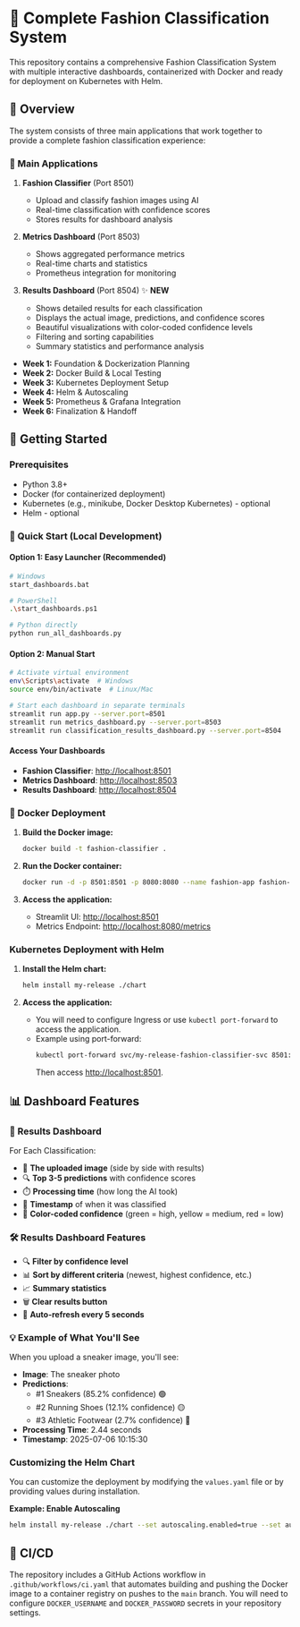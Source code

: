 # 🎉 Complete Fashion Classification System

This repository contains a comprehensive Fashion Classification System with multiple interactive dashboards, containerized with Docker and ready for deployment on Kubernetes with Helm.

## 📱 Overview

The system consists of three main applications that work together to provide a complete fashion classification experience:

### 🎯 Main Applications

1. **Fashion Classifier** (Port 8501)
   - Upload and classify fashion images using AI
   - Real-time classification with confidence scores
   - Stores results for dashboard analysis

2. **Metrics Dashboard** (Port 8503)
   - Shows aggregated performance metrics
   - Real-time charts and statistics
   - Prometheus integration for monitoring

3. **Results Dashboard** (Port 8504) ✨ **NEW**
   - Shows detailed results for each classification
   - Displays the actual image, predictions, and confidence scores
   - Beautiful visualizations with color-coded confidence levels
   - Filtering and sorting capabilities
   - Summary statistics and performance analysis

- **Week 1:** Foundation & Dockerization Planning
- **Week 2:** Docker Build & Local Testing
- **Week 3:** Kubernetes Deployment Setup
- **Week 4:** Helm & Autoscaling
- **Week 5:** Prometheus & Grafana Integration
- **Week 6:** Finalization & Handoff

## 🚀 Getting Started

### Prerequisites

- Python 3.8+
- Docker (for containerized deployment)
- Kubernetes (e.g., minikube, Docker Desktop Kubernetes) - optional
- Helm - optional

### 🎯 Quick Start (Local Development)

#### Option 1: Easy Launcher (Recommended)
```bash
# Windows
start_dashboards.bat

# PowerShell
.\start_dashboards.ps1

# Python directly
python run_all_dashboards.py
```

#### Option 2: Manual Start
```bash
# Activate virtual environment
env\Scripts\activate  # Windows
source env/bin/activate  # Linux/Mac

# Start each dashboard in separate terminals
streamlit run app.py --server.port=8501
streamlit run metrics_dashboard.py --server.port=8503
streamlit run classification_results_dashboard.py --server.port=8504
```

#### Access Your Dashboards
- **Fashion Classifier**: [http://localhost:8501](http://localhost:8501)
- **Metrics Dashboard**: [http://localhost:8503](http://localhost:8503)
- **Results Dashboard**: [http://localhost:8504](http://localhost:8504)

### 🐳 Docker Deployment

1.  **Build the Docker image:**
    ```sh
    docker build -t fashion-classifier .
    ```

2.  **Run the Docker container:**
    ```sh
    docker run -d -p 8501:8501 -p 8080:8080 --name fashion-app fashion-classifier
    ```

3.  **Access the application:**
    - Streamlit UI: [http://localhost:8501](http://localhost:8501)
    - Metrics Endpoint: [http://localhost:8080/metrics](http://localhost:8080/metrics)

### Kubernetes Deployment with Helm

1.  **Install the Helm chart:**
    ```sh
    helm install my-release ./chart
    ```

2.  **Access the application:**
    - You will need to configure Ingress or use `kubectl port-forward` to access the application.
    - Example using port-forward:
      ```sh
      kubectl port-forward svc/my-release-fashion-classifier-svc 8501:80
      ```
      Then access [http://localhost:8501](http://localhost:8501).

## 📊 Dashboard Features

### 🎨 Results Dashboard

For Each Classification:
- 📸 **The uploaded image** (side by side with results)
- 🔍 **Top 3-5 predictions** with confidence scores
- ⏱️ **Processing time** (how long the AI took)
- 📅 **Timestamp** of when it was classified
- 🎨 **Color-coded confidence** (green = high, yellow = medium, red = low)

### 🛠️ Results Dashboard Features
- 🔍 **Filter by confidence level**
- 📊 **Sort by different criteria** (newest, highest confidence, etc.)
- 📈 **Summary statistics**
- 🗑️ **Clear results button**
- 🔄 **Auto-refresh every 5 seconds**

### 💡 Example of What You'll See

When you upload a sneaker image, you'll see:
- **Image**: The sneaker photo
- **Predictions**:
  - #1 Sneakers (85.2% confidence) 🟢
  - #2 Running Shoes (12.1% confidence) 🟡
  - #3 Athletic Footwear (2.7% confidence) 🔴
- **Processing Time**: 2.44 seconds
- **Timestamp**: 2025-07-06 10:15:30

### Customizing the Helm Chart

You can customize the deployment by modifying the `values.yaml` file or by providing values during installation.

**Example: Enable Autoscaling**
```sh
helm install my-release ./chart --set autoscaling.enabled=true --set autoscaling.maxReplicas=10
```

## 🔄 CI/CD

The repository includes a GitHub Actions workflow in `.github/workflows/ci.yaml` that automates building and pushing the Docker image to a container registry on pushes to the `main` branch. You will need to configure `DOCKER_USERNAME` and `DOCKER_PASSWORD` secrets in your repository settings. 